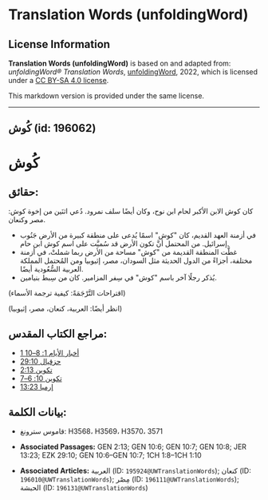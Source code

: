 # Translation Words (unfoldingWord)

## License Information

**Translation Words (unfoldingWord)** is based on and adapted from: _unfoldingWord® Translation Words_, [unfoldingWord](https://unfoldingword.org/utw), 2022, which is licensed under a [CC BY-SA 4.0 license](https://creativecommons.org/licenses/by-sa/4.0/legalcode.en).

This markdown version is provided under the same license.



--------------------------------

## كُوش (id: 196062)

كُوش
====

حقائق:
------

كان كوش الابن الأكبر لحام ابن نوح، وكان أيضًا سلف نمرود. دُعي اثنَين من إخوة كوش: مصر وكنعان.

* في أزمنة العهد القديم، كان "كوش" اسمًا يُدعى على منطقة كبيرة من الأرض جَنُوب إسرائيل. من المحتمل أنَّ تكون الأرض قد سُميَّت على اسم كوش ابن حام.
* غطَّت المنطقة القديمة من "كوش" مساحة من الأرض ربما شملتْ، في أزمنة مختلفة، أجزاءً من الدول الحديثة مثل السودان، مصر، إثيوبيا ومن المُحتمل المملكة العربية السُّعُودية أيضًا.
* يُذكر رجلًا آخر باسم "كوش" في سِفر المزامير. كان من سِبط بنيامين.

(اقتراحات التَّرْجَمَةً: كيفية ترجمة الأسماء)

(انظر أيضًا: العربية، كنعان، مصر، إثيوبيا)

مراجع الكتاب المقدس:
--------------------

* [1 أخبار الأيام 1: 8–10](https://ref.ly/1Chr1:8-1Chr1:10)
* [حزقيال 29:10](https://ref.ly/Ezek29:10)
* [تكوين 2:13](https://ref.ly/Gen2:13)
* [تكوين 10: 6–7](https://ref.ly/Gen10:6-Gen10:7)
* [إرميا 13:23](https://ref.ly/Jer13:23)

بيانات الكلمة:
--------------

* قاموس سترونغ: H3568، H3569، H3570، 3571

* **Associated Passages:** GEN 2:13; GEN 10:6; GEN 10:7; GEN 10:8; JER 13:23; EZK 29:10; GEN 10:6–GEN 10:7; 1CH 1:8–1CH 1:10
* **Associated Articles:** العربية (ID: `195924@UWTranslationWords`); كنعان (ID: `196010@UWTranslationWords`); مِصْر (ID: `196111@UWTranslationWords`); الحبشة (ID: `196131@UWTranslationWords`)

